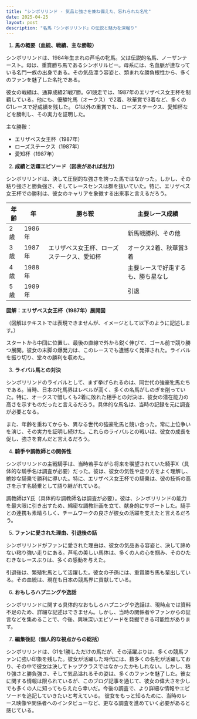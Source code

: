 ```yaml
---
title: "シンボリリンド - 気品と強さを兼ね備えた、忘れられた名牝"
date: 2025-04-25
layout: post
description: "名馬『シンボリリンド』の伝説と魅力を深堀り"
---
```


1. **馬の概要（血統、戦績、主な勝鞍）**

シンボリリンドは、1984年生まれの芦毛の牝馬。父は伝説的名馬、ノーザンテースト。母は、重賞勝ち馬であるシンボリルビー。母系には、名血脈が連なっている名門一族の出身である。その気品漂う容姿と、類まれな勝負根性から、多くのファンを魅了した名牝である。

彼女の戦績は、通算成績21戦7勝。G1競走では、1987年のエリザベス女王杯を制覇している。他にも、優駿牝馬（オークス）で2着、秋華賞で3着など、多くのG1レースで好成績を残した。  G1以外の重賞でも、ローズステークス、愛知杯などを勝利し、その実力を証明した。

主な勝鞍：
* エリザベス女王杯（1987年）
* ローズステークス（1987年）
* 愛知杯（1987年）


2. **成績と活躍エピソード（図表があれば出力）**

シンボリリンドは、決して圧倒的な強さを誇った馬ではなかった。しかし、その粘り強さと勝負強さ、そしてレースセンスは群を抜いていた。特に、エリザベス女王杯での勝利は、彼女のキャリアを象徴する出来事と言えるだろう。

| 年齢 | 年 | 勝ち鞍 | 主要レース成績 |
|---|---|---|---|
| 2歳 | 1986年 |  |  新馬戦勝利、その他 |
| 3歳 | 1987年 | エリザベス女王杯、ローズステークス、愛知杯 | オークス2着、秋華賞3着 |
| 4歳 | 1988年 |  |  主要レースで好走するも、勝ち星なし |
| 5歳 | 1989年 |  |  引退 |


**図解：エリザベス女王杯（1987年）展開図**

（図解はテキストでは表現できませんが、イメージとして以下のように記述します。）

スタートから中団に位置し、最後の直線で外から鋭く伸びて、ゴール前で競り勝つ展開。彼女の末脚の爆発力は、このレースでも遺憾なく発揮された。ライバルを振り切り、堂々の勝利を収めた。


3. **ライバル馬との対決**

シンボリリンドのライバルとして、まず挙げられるのは、同世代の強豪牝馬たちである。当時、日本の牝馬界はレベルが高く、多くの名馬がしのぎを削っていた。特に、オークスで惜しくも2着に敗れた相手との対決は、彼女の潜在能力の高さを示すものだったと言えるだろう。具体的な馬名は、当時の記録を元に調査が必要となる。

また、年齢を重ねてからも、異なる世代の強豪牝馬と競い合った。常に上位争いを演じ、その実力を証明し続けた。これらのライバルとの戦いは、彼女の成長を促し、強さを育んだと言えるだろう。


4. **騎手や調教師との関係性**

シンボリリンドの主戦騎手は、当時若手ながら将来を嘱望されていた騎手X（具体的な騎手名は調査が必要）だった。彼は、彼女の気性や走り方をよく理解し、絶妙な騎乗で勝利に導いた。特に、エリザベス女王杯での騎乗は、彼の技術の高さを示す名騎乗として語り継がれている。

調教師はY氏（具体的な調教師名は調査が必要）。彼は、シンボリリンドの能力を最大限に引き出すため、綿密な調教計画を立て、献身的にサポートした。騎手との連携も素晴らしく、チームワークの良さが彼女の活躍を支えたと言えるだろう。


5. **ファンに愛された理由、引退後の話**

シンボリリンドがファンに愛された理由は、彼女の気品ある容姿と、決して諦めない粘り強い走りにある。芦毛の美しい馬体は、多くの人の心を掴み、そのひたむきなレースぶりは、多くの感動を与えた。

引退後は、繁殖牝馬として活躍した。彼女の子孫には、重賞勝ち馬も輩出している。その血統は、現在も日本の競馬界に貢献している。


6. **おもしろハプニングや逸話**

シンボリリンドに関する具体的なおもしろハプニングや逸話は、現時点では資料不足のため、詳細な記述はできません。しかし、当時の関係者やファンからの証言などを集めることで、今後、興味深いエピソードを発掘できる可能性があります。


7. **編集後記（個人的な視点からの総括）**

シンボリリンドは、G1を1勝しただけの馬だが、その活躍ぶりは、多くの競馬ファンに強い印象を残した。彼女が活躍した時代には、数多くの名牝が活躍しており、その中で彼女は決してトップクラスではなかったかもしれない。しかし、粘り強さと勝負強さ、そして気品溢れるその姿は、多くのファンを魅了した。彼女に関する情報は限られているが、このブログ記事を通じて、彼女の偉大さを少しでも多くの人に知ってもらえたら幸いだ。今後の調査で、より詳細な情報やエピソードを追記していきたいと考えている。  彼女をもっと知るために、当時のレース映像や関係者へのインタビューなど、更なる調査を進めていく必要があると感じている。
